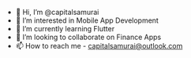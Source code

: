 - 👋 Hi, I’m @capitalsamurai
- 👀 I’m interested in Mobile App Development
- 🌱 I’m currently learning Flutter
- 💞️ I’m looking to collaborate on Finance Apps
- 📫 How to reach me - capitalsamurai@outlook.com

<!---
capitalsamurai/capitalsamurai is a ✨ special ✨ repository because its `README.md` (this file) appears on your GitHub profile.
You can click the Preview link to take a look at your changes.
--->
